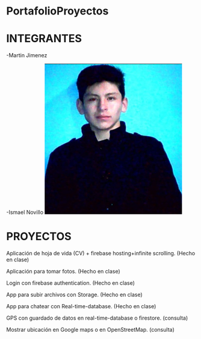 # PortafolioProyectos

# INTEGRANTES
-Martin Jimenez

-Ismael Novillo 
![Ismael Novillo](https://github.com/IsmaelNovillo/PortafolioProyectos/blob/main/Captura%20de%20pantalla%202024-05-05%20205316.jpg)
# PROYECTOS
Aplicación de hoja de vida (CV) + firebase hosting+infinite scrolling. (Hecho en clase)

Aplicación para tomar fotos. (Hecho en clase)

Login con firebase authentication.  (Hecho en clase)

App para subir archivos con Storage. (Hecho en clase)

App para chatear con Real-time-database. (Hecho en clase)

GPS con guardado de datos en real-time-database o firestore. (consulta)

Mostrar ubicación en Google maps o en OpenStreetMap. (consulta)

